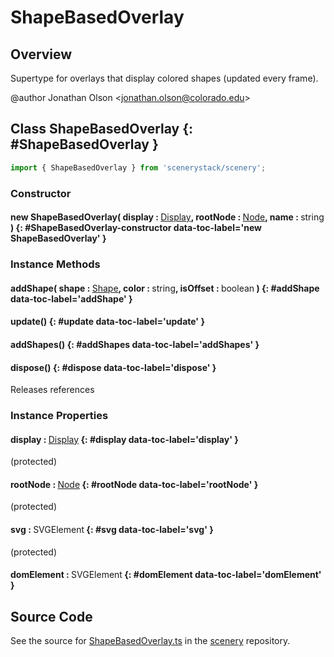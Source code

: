 # ShapeBasedOverlay

## Overview

Supertype for overlays that display colored shapes (updated every frame).

@author Jonathan Olson &lt;jonathan.olson@colorado.edu&gt;

## Class ShapeBasedOverlay {: #ShapeBasedOverlay }


```js
import { ShapeBasedOverlay } from 'scenerystack/scenery';
```
### Constructor

#### new ShapeBasedOverlay( display : <span style="font-weight: 400;">[Display](../scenery/Display.md)</span>, rootNode : <span style="font-weight: 400;">[Node](../scenery/Node.md)</span>, name : <span style="font-weight: 400;"><span style="color: hsla(calc(var(--md-hue) + 180deg),80%,40%,1);">string</span></span> ) {: #ShapeBasedOverlay-constructor data-toc-label='new ShapeBasedOverlay' }

### Instance Methods

#### addShape( shape : <span style="font-weight: 400;">[Shape](../kite/Shape.md)</span>, color : <span style="font-weight: 400;"><span style="color: hsla(calc(var(--md-hue) + 180deg),80%,40%,1);">string</span></span>, isOffset : <span style="font-weight: 400;"><span style="color: hsla(calc(var(--md-hue) + 180deg),80%,40%,1);">boolean</span></span> ) {: #addShape data-toc-label='addShape' }

#### update() {: #update data-toc-label='update' }

#### addShapes() {: #addShapes data-toc-label='addShapes' }

#### dispose() {: #dispose data-toc-label='dispose' }

Releases references

### Instance Properties

#### display : <span style="font-weight: 400;">[Display](../scenery/Display.md)</span> {: #display data-toc-label='display' }

(protected)

#### rootNode : <span style="font-weight: 400;">[Node](../scenery/Node.md)</span> {: #rootNode data-toc-label='rootNode' }

(protected)

#### svg : <span style="font-weight: 400;">SVGElement</span> {: #svg data-toc-label='svg' }

(protected)

#### domElement : <span style="font-weight: 400;">SVGElement</span> {: #domElement data-toc-label='domElement' }



## Source Code

See the source for [ShapeBasedOverlay.ts](https://github.com/phetsims/scenery/blob/main/js/overlays/ShapeBasedOverlay.ts) in the [scenery](https://github.com/phetsims/scenery) repository.
